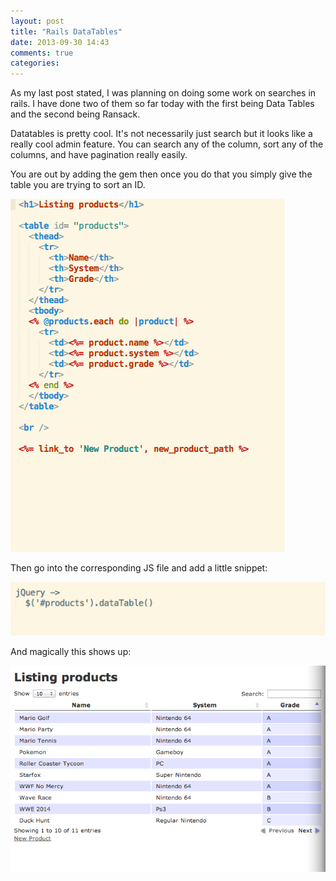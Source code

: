 ```yaml
---
layout: post
title: "Rails DataTables"
date: 2013-09-30 14:43
comments: true
categories: 
---
```

As my last post stated, I was planning on doing some work on searches in rails.  I have done two of them so far today with the first being Data Tables and the second being Ransack.

Datatables is pretty cool.  It's not necessarily just search but it looks like a really cool admin feature.  You can search any of the column, sort any of the columns, and have pagination really easily.  

You are out by adding the gem then once you do that you simply give the table you are trying to sort an ID.

![My params](/images/datatables_view.png)

Then go into the corresponding JS file and add a little snippet:

![My params](/images/datatables_js.png)

And magically this shows up:

![My params](/images/datatables.png)

